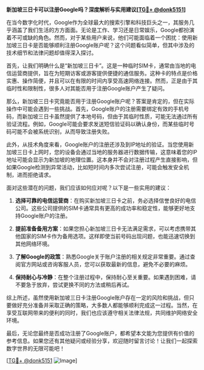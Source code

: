 **新加坡三日卡可以注册Google吗？深度解析与实用建议[[TG💪+ @donk5151](https://t.me/s/donk5151)]**

在当今数字化时代，Google作为全球最大的搜索引擎和科技巨头之一，其服务几乎涵盖了我们生活的方方面面。无论是工作、学习还是日常娱乐，Google都扮演着不可或缺的角色。然而，对于某些用户来说，他们可能面临着一个困扰：使用新加坡三日卡是否能够顺利注册Google账户呢？这个问题看似简单，但其中涉及的技术细节和法律问题却值得深入探讨。

首先，让我们明确什么是“新加坡三日卡”。这是一种临时SIM卡，通常由当地的电信运营商提供，旨在为短期访客或游客提供便捷的通信服务。这种卡的特点是价格实惠、操作简便，并且可以在有限的时间内享受高速网络连接。然而，正是由于其临时性和限制性，很多人对其能否用于注册Google账户产生了疑问。

那么，新加坡三日卡究竟能否用于注册Google账户呢？答案是肯定的，但在实际操作中可能会遇到一些挑战。首先，Google账户的注册需要绑定有效的手机号码，而新加坡三日卡虽然提供了本地号码，但由于其临时性质，可能无法通过所有验证流程。例如，Google可能会要求发送短信验证码以确认身份，而某些临时号码可能不会被系统识别，从而导致注册失败。

此外，从技术角度来看，Google账户的注册还涉及到IP地址的验证。当您使用新加坡三日卡上网时，您的设备会通过当地的服务器进行数据传输，这意味着您的IP地址可能会显示为新加坡的地理位置。这本身并不会对注册过程产生直接影响，但如果Google检测到异常活动，比如短时间内多次尝试注册，可能会触发安全机制，进而拒绝请求。

面对这些潜在的问题，我们应该如何应对呢？以下是一些实用的建议：

1. **选择可靠的电信运营商**：在购买新加坡三日卡之前，务必选择信誉良好的电信公司。这些公司提供的SIM卡通常具有更高的成功率和稳定性，能够更好地支持Google账户的注册。

2. **提前准备备用方案**：如果您担心新加坡三日卡无法满足需求，可以考虑携带其他国家的SIM卡作为备用选项。这样即使当前号码出现问题，也能迅速切换到其他网络环境。

3. **了解Google的政策**：熟悉Google关于账户注册的相关规定非常重要。通过查阅官方网站或咨询客服人员，您可以获取最新的信息，避免不必要的麻烦。

4. **保持耐心与冷静**：在整个注册过程中，保持耐心至关重要。如果遇到困难，请不要急于放弃，尝试更换不同的方法或稍后再试。

综上所述，虽然使用新加坡三日卡注册Google账户存在一定的风险和挑战，但只要做好充分准备并采取正确的策略，大多数人都能够顺利完成这一过程。当然，在享受互联网带来的便利的同时，我们也应该遵守相关法律法规，共同维护网络安全环境。

最后，无论您最终是否成功注册了Google账户，都希望本文能为您提供有价值的参考信息。如果您还有其他疑问或经验分享，欢迎随时留言讨论！让我们一起探索数字世界的无限可能吧！

[[TG💪+ @donk5151](https://t.me/s/donk5151) ![Image](https://i.postimg.cc/rwNCRYN7/Snipaste-2025-04-30-17-27-05.png)]